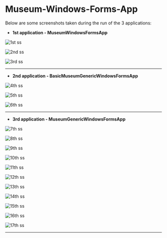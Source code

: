 # Museum-Windows-Forms-App
Below are some screenshots taken during the run of the 3 applications:

- <b>1st application - MuseumWindowsFormsApp</b>

![1st ss](https://github.com/Ampersand25/Museum-Windows-Forms-App/blob/main/Screenshots/Screenshot%201.png)

![2nd ss](https://github.com/Ampersand25/Museum-Windows-Forms-App/blob/main/Screenshots/Screenshot%202.png)

![3rd ss](https://github.com/Ampersand25/Museum-Windows-Forms-App/blob/main/Screenshots/Screenshot%203.png)

<hr>

- <b>2nd application - BasicMuseumGenericWindowsFormsApp</b>

![4th ss](https://github.com/Ampersand25/Museum-Windows-Forms-App/blob/main/Screenshots/Screenshot%204.png)

![5th ss](https://github.com/Ampersand25/Museum-Windows-Forms-App/blob/main/Screenshots/Screenshot%205.png)

![6th ss](https://github.com/Ampersand25/Museum-Windows-Forms-App/blob/main/Screenshots/Screenshot%206.png)

<hr>

- <b>3rd application - MuseumGenericWindowsFormsApp</b>

![7th ss](https://github.com/Ampersand25/Museum-Windows-Forms-App/blob/main/Screenshots/Screenshot%207.png)

![8th ss](https://github.com/Ampersand25/Museum-Windows-Forms-App/blob/main/Screenshots/Screenshot%208.png)

![9th ss](https://github.com/Ampersand25/Museum-Windows-Forms-App/blob/main/Screenshots/Screenshot%209.png)

![10th ss](https://github.com/Ampersand25/Museum-Windows-Forms-App/blob/main/Screenshots/Screenshot%2010.png)

![11th ss](https://github.com/Ampersand25/Museum-Windows-Forms-App/blob/main/Screenshots/Screenshot%2011.png)

![12th ss](https://github.com/Ampersand25/Museum-Windows-Forms-App/blob/main/Screenshots/Screenshot%2012.png)

![13th ss](https://github.com/Ampersand25/Museum-Windows-Forms-App/blob/main/Screenshots/Screenshot%2013.png)

![14th ss](https://github.com/Ampersand25/Museum-Windows-Forms-App/blob/main/Screenshots/Screenshot%2014.png)

![15th ss](https://github.com/Ampersand25/Museum-Windows-Forms-App/blob/main/Screenshots/Screenshot%2015.png)

![16th ss](https://github.com/Ampersand25/Museum-Windows-Forms-App/blob/main/Screenshots/Screenshot%2016.png)

![17th ss](https://github.com/Ampersand25/Museum-Windows-Forms-App/blob/main/Screenshots/Screenshot%2017.png)

<hr>
